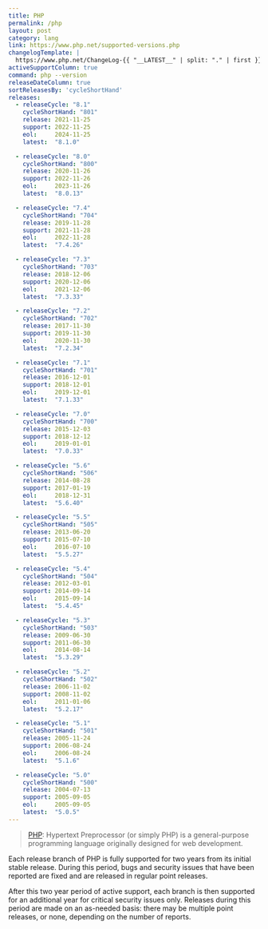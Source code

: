 ```yaml
---
title: PHP
permalink: /php
layout: post
category: lang
link: https://www.php.net/supported-versions.php
changelogTemplate: |
  https://www.php.net/ChangeLog-{{ "__LATEST__" | split: "." | first }}.php#__LATEST__
activeSupportColumn: true
command: php --version
releaseDateColumn: true
sortReleasesBy: 'cycleShortHand'
releases:
  - releaseCycle: "8.1"
    cycleShortHand: "801"
    release: 2021-11-25
    support: 2022-11-25
    eol:     2024-11-25
    latest:  "8.1.0"

  - releaseCycle: "8.0"
    cycleShortHand: "800"
    release: 2020-11-26
    support: 2022-11-26
    eol:     2023-11-26
    latest:  "8.0.13"

  - releaseCycle: "7.4"
    cycleShortHand: "704"
    release: 2019-11-28
    support: 2021-11-28
    eol:     2022-11-28
    latest:  "7.4.26"

  - releaseCycle: "7.3"
    cycleShortHand: "703"
    release: 2018-12-06
    support: 2020-12-06
    eol:     2021-12-06
    latest:  "7.3.33"

  - releaseCycle: "7.2"
    cycleShortHand: "702"
    release: 2017-11-30
    support: 2019-11-30
    eol:     2020-11-30
    latest:  "7.2.34"

  - releaseCycle: "7.1"
    cycleShortHand: "701"
    release: 2016-12-01
    support: 2018-12-01
    eol:     2019-12-01
    latest:  "7.1.33"

  - releaseCycle: "7.0"
    cycleShortHand: "700"
    release: 2015-12-03
    support: 2018-12-12
    eol:     2019-01-01
    latest:  "7.0.33"

  - releaseCycle: "5.6"
    cycleShortHand: "506"
    release: 2014-08-28
    support: 2017-01-19
    eol:     2018-12-31
    latest:  "5.6.40"

  - releaseCycle: "5.5"
    cycleShortHand: "505"
    release: 2013-06-20
    support: 2015-07-10
    eol:     2016-07-10
    latest:  "5.5.27"

  - releaseCycle: "5.4"
    cycleShortHand: "504"
    release: 2012-03-01
    support: 2014-09-14
    eol:     2015-09-14
    latest:  "5.4.45"

  - releaseCycle: "5.3"
    cycleShortHand: "503"
    release: 2009-06-30
    support: 2011-06-30
    eol:     2014-08-14
    latest:  "5.3.29"

  - releaseCycle: "5.2"
    cycleShortHand: "502"
    release: 2006-11-02
    support: 2008-11-02
    eol:     2011-01-06
    latest:  "5.2.17"

  - releaseCycle: "5.1"
    cycleShortHand: "501"
    release: 2005-11-24
    support: 2006-08-24
    eol:     2006-08-24
    latest:  "5.1.6"

  - releaseCycle: "5.0"
    cycleShortHand: "500"
    release: 2004-07-13
    support: 2005-09-05
    eol:     2005-09-05
    latest:  "5.0.5"
---
```


> [PHP](https://www.php.net/): Hypertext Preprocessor (or simply PHP) is a general-purpose programming language originally designed for web development.

Each release branch of PHP is fully supported for two years from its initial stable release. During this period, bugs and security issues that have been reported are fixed and are released in regular point releases.

After this two year period of active support, each branch is then supported for an additional year for critical security issues only. Releases during this period are made on an as-needed basis: there may be multiple point releases, or none, depending on the number of reports.
